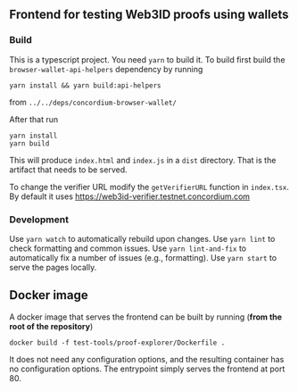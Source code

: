 ## Frontend for testing Web3ID proofs using wallets

### Build

This is a typescript project. You need `yarn` to build it. To build first build
the `browser-wallet-api-helpers` dependency by running

```
yarn install && yarn build:api-helpers
```
from `../../deps/concordium-browser-wallet/`

After that run
```
yarn install
yarn build
```

This will produce `index.html` and `index.js` in a `dist` directory. That is the artifact that needs to be served.

To change the verifier URL modify the `getVerifierURL` function in `index.tsx`.
By default it uses https://web3id-verifier.testnet.concordium.com

### Development

Use `yarn watch` to automatically rebuild upon changes.
Use `yarn lint` to check formatting and common issues. Use `yarn lint-and-fix` to automatically fix a number of issues (e.g., formatting).
Use `yarn start` to serve the pages locally.


## Docker image

A docker image that serves the frontend can be built by running (**from the root
of the repository**)

```console
docker build -f test-tools/proof-explorer/Dockerfile .
```

It does not need any configuration options, and the resulting container has no
configuration options. The entrypoint simply serves the frontend at port 80.
